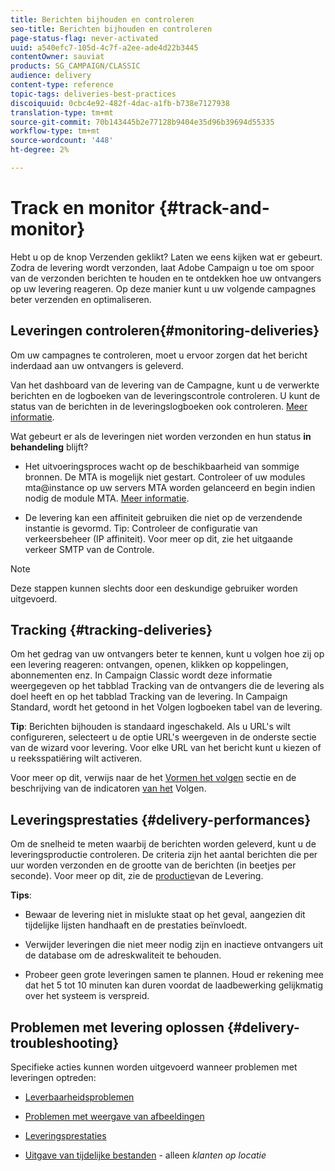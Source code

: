 ```yaml
---
title: Berichten bijhouden en controleren
seo-title: Berichten bijhouden en controleren
page-status-flag: never-activated
uuid: a540efc7-105d-4c7f-a2ee-ade4d22b3445
contentOwner: sauviat
products: SG_CAMPAIGN/CLASSIC
audience: delivery
content-type: reference
topic-tags: deliveries-best-practices
discoiquuid: 0cbc4e92-482f-4dac-a1fb-b738e7127938
translation-type: tm+mt
source-git-commit: 70b143445b2e77128b9404e35d96b39694d55335
workflow-type: tm+mt
source-wordcount: '448'
ht-degree: 2%

---
```



# Track en monitor {#track-and-monitor}

Hebt u op de knop Verzenden geklikt? Laten we eens kijken wat er gebeurt. Zodra de levering wordt verzonden, laat Adobe Campaign u toe om spoor van de verzonden berichten te houden en te ontdekken hoe uw ontvangers op uw levering reageren. Op deze manier kunt u uw volgende campagnes beter verzenden en optimaliseren.

## Leveringen controleren{#monitoring-deliveries}

Om uw campagnes te controleren, moet u ervoor zorgen dat het bericht inderdaad aan uw ontvangers is geleverd.

Van het dashboard van de levering van de Campagne, kunt u de verwerkte berichten en de logboeken van de leveringscontrole controleren.
U kunt de status van de berichten in de leveringslogboeken ook controleren. [Meer informatie](../../delivery/using/monitoring-a-delivery.md#delivery-dashboard).

Wat gebeurt er als de leveringen niet worden verzonden en hun status **in behandeling** blijft?

* Het uitvoeringsproces wacht op de beschikbaarheid van sommige bronnen. De MTA is mogelijk niet gestart.
Controleer of uw modules mta@instance op uw servers MTA worden gelanceerd en begin indien nodig de module MTA. [Meer informatie](../../production/using/administration.md).

* De levering kan een affiniteit gebruiken die niet op de verzendende instantie is gevormd.
Tip: Controleer de configuratie van verkeersbeheer (IP affiniteit). Voor meer op dit, zie het uitgaande verkeer SMTP van de Controle.

>[!NOTE]
>
>Deze stappen kunnen slechts door een deskundige gebruiker worden uitgevoerd.

## Tracking {#tracking-deliveries}

Om het gedrag van uw ontvangers beter te kennen, kunt u volgen hoe zij op een levering reageren: ontvangen, openen, klikken op koppelingen, abonnementen enz. In Campaign Classic wordt deze informatie weergegeven op het tabblad Tracking van de ontvangers die de levering als doel heeft en op het tabblad Tracking van de levering. In Campaign Standard, wordt het getoond in het Volgen logboeken tabel van de levering.

**Tip**: Berichten bijhouden is standaard ingeschakeld. Als u URL&#39;s wilt configureren, selecteert u de optie URL&#39;s weergeven in de onderste sectie van de wizard voor levering. Voor elke URL van het bericht kunt u kiezen of u reeksspatiëring wilt activeren.

Voor meer op dit, verwijs naar de het [Vormen het volgen](../../delivery/using/how-to-configure-tracked-links.md) sectie en de beschrijving van de indicatoren [van het](../../reporting/using/delivery-reports.md#tracking-indicators) Volgen.

## Leveringsprestaties {#delivery-performances}

Om de snelheid te meten waarbij de berichten worden geleverd, kunt u de leveringsproductie controleren. De criteria zijn het aantal berichten die per uur worden verzonden en de grootte van de berichten (in beetjes per seconde). Voor meer op dit, zie de [productie](../../reporting/using/global-reports.md#delivery-throughput)van de Levering.

**Tips**:

* Bewaar de levering niet in mislukte staat op het geval, aangezien dit tijdelijke lijsten handhaaft en de prestaties beïnvloedt.

* Verwijder leveringen die niet meer nodig zijn en inactieve ontvangers uit de database om de adreskwaliteit te behouden.

* Probeer geen grote leveringen samen te plannen. Houd er rekening mee dat het 5 tot 10 minuten kan duren voordat de laadbewerking gelijkmatig over het systeem is verspreid.

## Problemen met levering oplossen {#delivery-troubleshooting}

Specifieke acties kunnen worden uitgevoerd wanneer problemen met leveringen optreden:

* [Leverbaarheidsproblemen](../../production/using/performance-and-throughput-issues.md#deliverability_issues)

* [Problemen met weergave van afbeeldingen](../../production/using/image-display-issues.md)

* [Leveringsprestaties](../../delivery/using/monitoring-a-delivery.md#performance_issues)

* [Uitgave van tijdelijke bestanden](../../production/using/temporary-files.md) - alleen *klanten op locatie*

